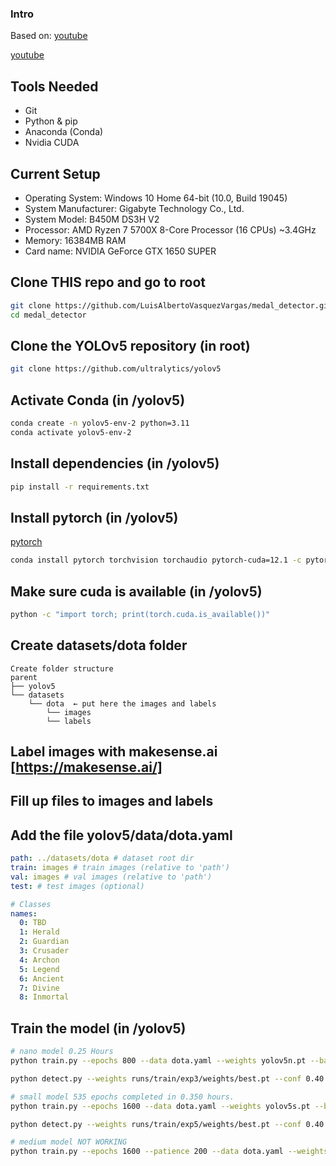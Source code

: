 ### Intro

Based on: [youtube](https://www.youtube.com/watch?v=GRtgLlwxpc4&ab_channel=DeepLearning)

[youtube](https://www.youtube.com/watch?v=fu2tfOV9vbY&ab_channel=RobMulla)

## Tools Needed
- Git
- Python & pip
- Anaconda (Conda)
- Nvidia CUDA

## Current Setup
- Operating System: Windows 10 Home 64-bit (10.0, Build 19045)
- System Manufacturer: Gigabyte Technology Co., Ltd.
- System Model: B450M DS3H V2
- Processor: AMD Ryzen 7 5700X 8-Core Processor (16 CPUs) ~3.4GHz
- Memory: 16384MB RAM
- Card name: NVIDIA GeForce GTX 1650 SUPER

## Clone THIS repo and go to root
```bash
git clone https://github.com/LuisAlbertoVasquezVargas/medal_detector.git
cd medal_detector
```

## Clone the YOLOv5 repository (in root)
```bash
git clone https://github.com/ultralytics/yolov5
```

## Activate Conda (in /yolov5)
```bash
conda create -n yolov5-env-2 python=3.11
conda activate yolov5-env-2
```

## Install dependencies (in /yolov5)
```bash
pip install -r requirements.txt
```
## Install pytorch (in /yolov5)
[pytorch](https://pytorch.org/get-started/locally/)
```bash
conda install pytorch torchvision torchaudio pytorch-cuda=12.1 -c pytorch -c nvidia
```

## Make sure cuda is available (in /yolov5)
```bash
python -c "import torch; print(torch.cuda.is_available())"
```

## Create datasets/dota folder

```
Create folder structure
parent
├── yolov5
└── datasets
    └── dota  ← put here the images and labels 
        └── images  
        └── labels
```

## Label images with makesense.ai [https://makesense.ai/]

## Fill up files to images and labels

## Add the file yolov5/data/dota.yaml

```yaml
path: ../datasets/dota # dataset root dir
train: images # train images (relative to 'path')
val: images # val images (relative to 'path')
test: # test images (optional)

# Classes
names:
  0: TBD
  1: Herald
  2: Guardian
  3: Crusader
  4: Archon
  5: Legend
  6: Ancient
  7: Divine
  8: Inmortal

```

## Train the model (in /yolov5)

```bash
# nano model 0.25 Hours
python train.py --epochs 800 --data dota.yaml --weights yolov5n.pt --batch-size -1

python detect.py --weights runs/train/exp3/weights/best.pt --conf 0.40 --iou 0.01 --source trainning/match2.jpg

# small model 535 epochs completed in 0.350 hours.
python train.py --epochs 1600 --data dota.yaml --weights yolov5s.pt --batch-size -1

python detect.py --weights runs/train/exp5/weights/best.pt --conf 0.40 --iou 0.01 --source trainning/match2.jpg

# medium model NOT WORKING
python train.py --epochs 1600 --patience 200 --data dota.yaml --weights yolov5s.pt --batch-size -1
```